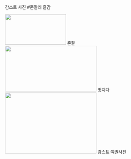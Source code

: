 감스트 사진 #존잘러
 즐감



 <img width="200" height="100" src = "https://t1.daumcdn.net/cfile/tistory/2464194958A9F3EE2B">  
 존잘
 <img width="300" height="150" src = "https://t1.daumcdn.net/cfile/tistory/9920FE335A53C7B82D">  
 멋지다
 <img width="300" height="200" src = "https://encrypted-tbn0.gstatic.com/images?q=tbn:ANd9GcTuab64X-9QN2XplOmC9sedbvCe5sUzgjQkBv9ss8R3u4pJiMJTLg">  
 감스트 여권사진
